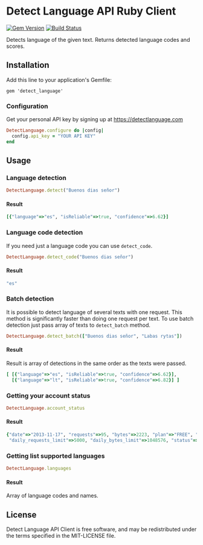 Detect Language API Ruby Client
========

[![Gem Version](https://badge.fury.io/rb/detect_language.svg)](https://badge.fury.io/rb/detect_language)
[![Build Status](https://github.com/detectlanguage/detectlanguage-ruby/actions/workflows/main.yml/badge.svg)](https://github.com/detectlanguage/detectlanguage-ruby/actions)

Detects language of the given text. Returns detected language codes and scores.

## Installation

Add this line to your application's Gemfile:

```
gem 'detect_language'
```

### Configuration

Get your personal API key by signing up at https://detectlanguage.com

```ruby
DetectLanguage.configure do |config|
  config.api_key = "YOUR API KEY"
end
```

## Usage

### Language detection

```ruby
DetectLanguage.detect("Buenos dias señor")
```

#### Result

```ruby
[{"language"=>"es", "isReliable"=>true, "confidence"=>6.62}]
```

### Language code detection

If you need just a language code you can use `detect_code`.

```ruby
DetectLanguage.detect_code("Buenos dias señor")
```

#### Result

```ruby
"es"
```

### Batch detection

It is possible to detect language of several texts with one request.
This method is significantly faster than doing one request per text.
To use batch detection just pass array of texts to `detect_batch` method.

```ruby
DetectLanguage.detect_batch(["Buenos dias señor", "Labas rytas"])
```

#### Result

Result is array of detections in the same order as the texts were passed.

```ruby
[ [{"language"=>"es", "isReliable"=>true, "confidence"=>6.62}], 
  [{"language"=>"lt", "isReliable"=>true, "confidence"=>6.82}] ]
```

### Getting your account status

```ruby
DetectLanguage.account_status
```

#### Result

```ruby
{"date"=>"2013-11-17", "requests"=>95, "bytes"=>2223, "plan"=>"FREE", "plan_expires"=>nil,
 "daily_requests_limit"=>5000, "daily_bytes_limit"=>1048576, "status"=>"ACTIVE"}
```

### Getting list supported languages

```ruby
DetectLanguage.languages
```

#### Result

Array of language codes and names.

## License

Detect Language API Client is free software, and may be redistributed under the terms specified in the MIT-LICENSE file.
